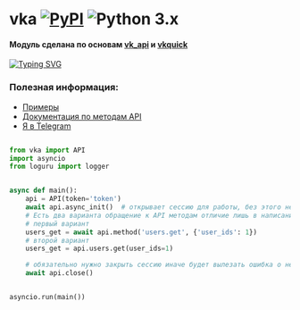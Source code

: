 # vka [![PyPI](https://img.shields.io/pypi/v/vka.svg)](https://pypi.org/project/vka/) ![Python 3.x](https://img.shields.io/pypi/pyversions/vka.svg)

#### Модуль сделана по основам [vk_api](https://github.com/python273/vk_api) и [vkquick](https://github.com/deknowny/vkquick)


[![Typing SVG](https://readme-typing-svg.herokuapp.com?color=%2336BCF7&lines=pip+install+vka)](https://git.io/typing-svg)


### Полезная информация: 
* [Примеры](./examples)
* [Документация по методам API](https://vk.com/dev/methods)
* [Я в Telegram](https://t.me/bio_major4ik)



```python

from vka import API
import asyncio
from loguru import logger


async def main():
    api = API(token='token')
    await api.async_init()  # открывает сессию для работы, без этого не работает
    # Есть два варианта обращение к API методам отличие лишь в написание
    # первый вариант
    users_get = await api.method('users.get', {'user_ids': 1})
    # второй вариант
    users_get = api.users.get(user_ids=1)

    # обязательно нужно закрыть сессию иначе будет вылезать ошибка о не закрытой сессию
    await api.close()


asyncio.run(main())

```